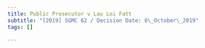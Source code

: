 ```yaml
---
title: Public Prosecutor v Lau Loi Fatt
subtitle: "[2019] SGMC 62 / Decision Date: 8\_October\_2019"
tags: []

---
```

